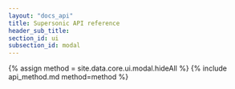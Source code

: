 ```yaml
---
layout: "docs_api"
title: Supersonic API reference
header_sub_title: 
section_id: ui
subsection_id: modal
---
```


{% assign method = site.data.core.ui.modal.hideAll %}
{% include api_method.md method=method %}
